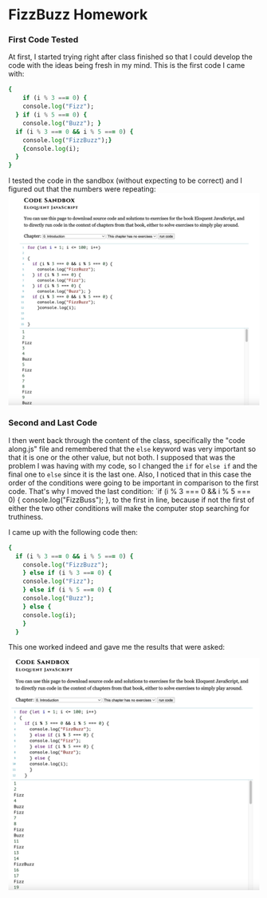 # FizzBuzz Homework

### First Code Tested

At first, I started trying right after class finished so that I could develop the code with the ideas being fresh in my mind. This is the first code I came with:


```for (let i = 1; i <= 100; i++) 
{
    if (i % 3 === 0) {
    console.log("Fizz");
  } if (i % 5 === 0) {
    console.log("Buzz"); }
  if (i % 3 === 0 && i % 5 === 0) {
    console.log("FizzBuzz");}
    {console.log(i);
  }
}
```

I tested the code in the sandbox (without expecting to be correct) and I figured out that the numbers were repeating:
![Repetitive Code in Sandbox](img/repetitivecode.png)

### Second and Last Code

I then went back through the content of the class, specifically the "code along.js" file and remembered that the `else` keyword was very important so that it is one or the other value, but not both. I supposed that was the problem I was having with my code, so I changed the `if` for `else if` and the final one to `else` since it is the last one. Also, I noticed that in this case the order of the conditions were going to be important in comparison to the first code. That's why I moved the last condition: `if (i % 3 === 0 && i % 5 === 0) { console.log("FizzBuss"); }, to the first in line, because if not the first of either the two other conditions will make the computer stop searching for truthiness. 

I came up with the following code then:

```for (let i = 1; i <= 100; i++) 
{
  if (i % 3 === 0 && i % 5 === 0) {
    console.log("FizzBuzz");
    } else if (i % 3 === 0) {
    console.log("Fizz");
    } else if (i % 5 === 0) {
    console.log("Buzz"); 
    } else {
    console.log(i);
    }
  }
```
  
This one worked indeed and gave me the results that were asked:

![Last and Correct Code in Sandbox](img/lastcode.png)
